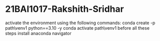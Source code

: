 # 21BAI1017-Rakshith-Sridhar
activate the environment using the following commands:
conda create -p path\venv1 python==3.10 -y
conda activate path\venv1
before all these steps install anaconda navigator


